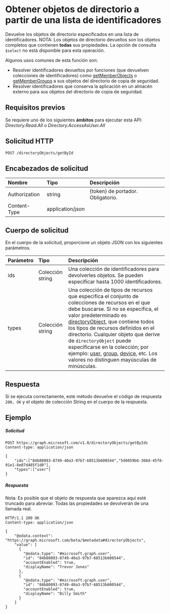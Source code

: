# <a name="get-directory-objects-from-a-list-of-ids"></a>Obtener objetos de directorio a partir de una lista de identificadores

Devuelve los objetos de directorio especificados en una lista de identificadores.  NOTA: Los objetos de directorio devueltos son los objetos completos que contienen **todas** sus propiedades. La opción de consulta `$select` no está disponible para esta operación.

Algunos usos comunes de esta función son:

* Resolver identificadores devueltos por funciones (que devuelven colecciones de identificadores) como [getMemberObjects](directoryobject_getmemberobjects.md) o [getMemberGroups](directoryobject_getmembergroups.md) a sus objetos del directorio de copia de seguridad.
* Resolver identificadores que conserva la aplicación en un almacén externo para sus objetos del directorio de copia de seguridad.

## <a name="prerequisites"></a>Requisitos previos

Se requiere uno de los siguientes **ámbitos** para ejecutar esta API: _Directory.Read.All_ o _Directory.AccessAsUser.All_

## <a name="http-request"></a>Solicitud HTTP

<!-- { "blockType": "ignored" } -->

```http
POST /directoryObjects/getById
```

## <a name="request-headers"></a>Encabezados de solicitud

| Nombre       | Tipo | Descripción|
|:---------------|:--------|:----------|
| Authorization  | string  | {token} de portador. Obligatorio. |
| Content-Type  | application/json  |

## <a name="request-body"></a>Cuerpo de solicitud

En el cuerpo de la solicitud, proporcione un objeto JSON con los siguientes parámetros.

| Parámetro   | Tipo |Descripción|
|:---------------|:--------|:----------|
|ids|Colección string| Una colección de identificadores para devolverles objetos. Se pueden especificar hasta 1000 identificadores. |
|types|Colección string| Una colección de tipos de recursos que especifica el conjunto de colecciones de recursos en el que debe buscarse. Si no se especifica, el valor predeterminado es [directoryObject](../resources/directoryobject.md), que contiene todos los tipos de recursos definidos en el directorio. Cualquier objeto que derive de `directoryObject` puede especificarse en la colección; por ejemplo: [user](../resources/user.md), [group](../resources/group.md), [device](../resources/device.md), etc. Los valores no distinguen mayúsculas de minúsculas.|

## <a name="response"></a>Respuesta

Si se ejecuta correctamente, este método devuelve el código de respuesta `200, OK` y el objeto de colección String en el cuerpo de la respuesta.

## <a name="example"></a>Ejemplo

##### <a name="request"></a>Solicitud

<!-- {
  "blockType": "request",
  "name": "directoryobject_getById"
}-->

```http
POST https://graph.microsoft.com/v1.0/directoryObjects/getByIds
Content-type: application/json

{
    "ids":["84b80893-8749-40a3-97b7-68513b600544","5d6059b6-368d-45f8-91e1-8e07d485f1d0"],
    "types":["user"]
}
```

##### <a name="response"></a>Respuesta

Nota: Es posible que el objeto de respuesta que aparezca aquí esté truncado para abreviar. Todas las propiedades se devolverán de una llamada real.
<!-- {
  "blockType": "response",
  "truncated": true,
  "@odata.type": "microsoft.graph.directoryObject",
  "isCollection": true
} -->

```http
HTTP/1.1 200 OK
Content-type: application/json

{
    "@odata.context": "https://graph.microsoft.com/beta/$metadata#directoryObjects",
    "value": [
      {
        "@odata.type": "#microsoft.graph.user",
        "id": "84b80893-8749-40a3-97b7-68513b600544",
        "accountEnabled": true,
        "displayName": "Trevor Jones"
      },
      {
        "@odata.type": "#microsoft.graph.user",
        "id": "84b80893-8749-40a3-97b7-68513b600544",
        "accountEnabled": true,
        "displayName": "Billy Smith"
      }
    ]
}
```

<!-- uuid: 8fcb5dbc-d5aa-4681-8e31-b001d5168d79
2015-10-25 14:57:30 UTC -->
<!-- {
  "type": "#page.annotation",
  "description": "directoryObject: getById",
  "keywords": "",
  "section": "documentation",
  "tocPath": ""
}-->
